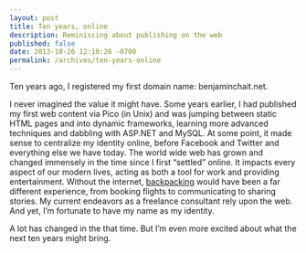 ```yaml
---
layout: post
title: Ten years, online
description: Reminiscing about publishing on the web
published: false
date: 2013-10-26 12:10:28 -0700
permalink: /archives/ten-years-online
---
```

Ten years ago, I registered my first domain name: benjaminchait.net.

I never imagined the value it might have. Some years earlier, I had published my first web content via Pico (in Unix) and was jumping between static HTML pages and into dynamic frameworks, learning more advanced techniques and dabbling with ASP.NET and MySQL. At some point, it made sense to centralize my identity online, before Facebook and Twitter and everything else we have today. The world wide web has grown and changed immensely in the time since I first &#8220;settled&#8221; online. It impacts every aspect of our modern lives, acting as both a tool for work and providing entertainment. Without the internet, [backpacking][1] would have been a far different experience, from booking flights to communicating to sharing stories. My current endeavors as a freelance consultant rely upon the web. And yet, I’m fortunate to have my name as my identity.

A lot has changed in the that time. But I’m even more excited about what the next ten years might bring.

 [1]: /archives/nine-months
